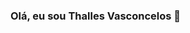 ### Olá, eu sou Thalles Vasconcelos 👋

<!--
**thallesVasconcelos/thallesVasconcelos** is a ✨ _special_ ✨ repository because its `README.md` (this file) appears on your GitHub profile.

🧑‍💻 Me chamo Thalles, estou graduando Ciência da Computação na Universidade Federal de Campina Grande e estou atualmente no quarto período.

- 🔭 tenho experiência com python e java ...
- 🌱 atualmente tenho interesse e estou estudando desenvolvimento web   ...


-->
